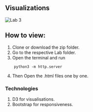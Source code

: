 ## Visualizations
![Lab 3](https://github.com/hemanth-sunkireddy/Data-Visualisation-Lab/assets/117459441/2fa4b64a-e9bd-4c1d-9cd9-cedf01194a84)



## How to view: 
1. Clone or download the zip folder.
2. Go to the respective Lab folder. 
3. Open the terminal and run 
``` 
	python3 -m http.server 
```
4. Then Open the .html files one by one. 


### Technologies 
1. D3 for visualisations. 
2. Bootstrap for responsiveness.
